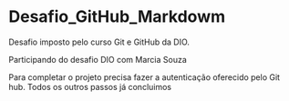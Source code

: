 # Desafio_GitHub_Markdowm
Desafio imposto pelo curso Git e GitHub da DIO. 

Participando do desafio DIO com Marcia Souza

Para completar o projeto precisa fazer a autenticação oferecido pelo Git hub. Todos os outros passos já concluimos
